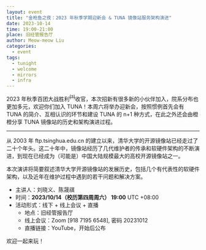 ```yaml
---
layout: event
title: "金枪鱼之夜：2023 年秋季学期迎新会 & TUNA 镜像站服务架构演进"
date: 2023-10-14
time: 19:00-21:00
place: 旧经管报告厅
author: Meow-meow Liu
categories:
  - event
tags:
  - tunight
  - welcome
  - mirrors
  - infra
---
```


2023 年秋季百团大战胜利<sup><del>[?]</del></sup>收官，本次招新有很多新的小伙伴加入，院系分布也更加多元，欢迎你们加入 TUNA！本周六将举办迎新会，按照惯例首先会有 TUNA 的简介、互相认识的环节和建设 TUNA 的 n+1 种方式，在此之外还会由橙橙分享 TUNA 镜像站的历史和架构演进过程。

<hr />

从 2003 年 ftp.tsinghua.edu.cn 的建立以来，清华大学的开源镜像站已经走过了二十个年头。这二十年中，镜像站经历了几代维护者的传承和软硬件架构的不断演进，到现在已经成为（可能是）中国大陆规模最大的高校开源镜像站之一。

本次演讲将简要叙述清华大学开源镜像站的发展历史，包括几个有代表性的软硬件架构，以及近年在维护过程中遇到的若干问题和解决方案。

* 主讲人：刘晓义、陈晟祺
* 时间：**2023/10/14（校历第四周周六） 19:00** UTC +08:00
* 活动形式：线下 + 线上会议 + 直播
  * 地点：旧经管报告厅
  * 线上会议：Zoom [918 7195 6548], 密码 20231012
  * 直播链接：YouTube，开始后公布

欢迎一起来玩！
